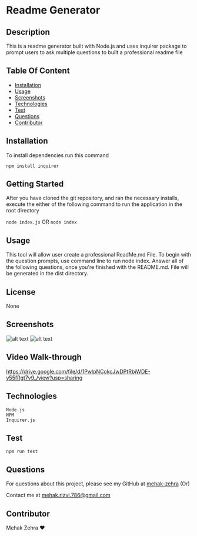 # Readme Generator
  

  ## Description  
 
  This is a readme generator built with Node.js and uses inquirer package to prompt users to ask multiple questions to built a professional readme file

  ## Table Of Content  
 
  * [Installation](#installation)
  * [Usage](#usage)
  * [Screenshots](#screenshots)
  * [Technologies](#technologies)
  * [Test](#test)
  * [Questions](#questions)
  * [Contributor](#contributor)
  
  ## Installation  

  To install dependencies run this command 

  ```npm install inquirer```

  ## Getting Started 

  After you have cloned the git repository, and ran the necessary installs, execute the either of the following command to run the application in the root directory

  ```node index.js``` 
        OR 
   ```node index```

  ## Usage   

  This tool will allow user create a professional ReadMe.md File. To begin with the question prompts, use command line to run node index.
  Answer all of the following questions, once you're finished with the README.md.
  File will be generated in the dist directory.
  
  
  ## License  

  None

 ## Screenshots

  ![alt text](assets/screenshot1.png)
  ![alt text](assets/screenshot2.png)
  
  ## Video Walk-through
  https://drive.google.com/file/d/1PwlpNCokcJwDPtRbiWDE-y55fRgt7v9_/view?usp=sharing
  
  ## Technologies

    Node.js
    NPM
    Inquirer.js
  ## Test  
 
  ```npm run test```
  ## Questions  

  For questions about this project, please see my GitHub at [mehak-zehra](https://github.com/mehak-zehra)  (Or) 

  Contact me at mehak.rizvi.786@gmail.com

   ## Contributor  

  Mehak Zehra ♥ 